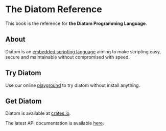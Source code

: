 # The Diatom Reference

This book is the reference for **the Diatom Programming Language**.

## About 

Diatom is an [embedded scripting language](https://en.wikipedia.org/wiki/Scripting_language) aiming to make scripting easy, secure and maintainable without compromised with speed.

## Try Diatom

Use our online [playground](https://diatom-lang.github.io/diatom-playground/) to try diatom without install anything.

## Get Diatom

Diatom is available at [crates.io](https://crates.io/crates/diatom).

The latest API documentation is available [here](https://diatom-lang.github.io/diatom/).


